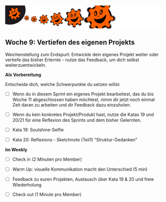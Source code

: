 ![bumper10](sketchnotes/bumper10.png)

## Woche 9:  Vertiefen des eigenen Projekts 

Weichenstellung zum Endspurt: Entwickle dein eigenes Projekt weiter oder vertiefe das bisher Erlernte - nutze das Feedback, um dich selbst weiterzuentwickeln.

**Als Vorbereitung**

Entscheide dich, welche Schwerpunkte du setzen willst: 

- [ ] Wenn du in diesem Sprint ein eigenes Projekt bearbeitest, das du bis Woche 11 abgeschlossen haben möchtest, nimm dir jetzt noch einmal Zeit daran zu arbeiten und dir Feedback dazu einzuholen.

- [ ] Wenn du kein konkretes Projekt/Produkt hast, nutze die Katas 19 und 20/21 für eine Reflexion des Sprints und dem bisher Gelernten.

- [ ] Kata 19: Soulshine-Selfie

- [ ] Kata 20: Reflexions - Sketchnote (Teil1) “Struktur-Gedanken” 

**Im Weekly**

- [ ] Check in (2 Minuten pro Member)

- [ ] Warm Up: visuelle Kommunikation macht den Unterschied (5 min)

- [ ] Feedback zu euren Projekten, Austausch über Kata 19 & 20 und freie Wiederholung

- [ ] Check out (1 Minute pro Member)
